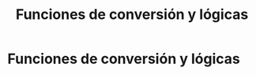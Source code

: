 ﻿---
title: Funciones de conversión y lógicas
position: 12
Autogenerated: true
---

# Funciones de conversión y lógicas

<section-index />
